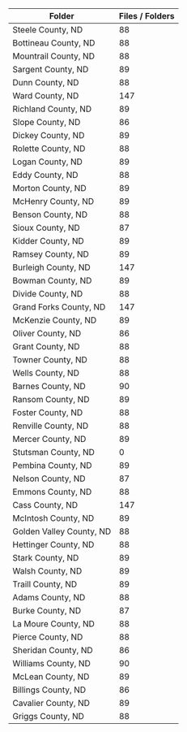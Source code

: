 | Folder                   |   Files / Folders |
|--------------------------|-------------------|
| Steele County, ND        |                88 |
| Bottineau County, ND     |                88 |
| Mountrail County, ND     |                88 |
| Sargent County, ND       |                89 |
| Dunn County, ND          |                88 |
| Ward County, ND          |               147 |
| Richland County, ND      |                89 |
| Slope County, ND         |                86 |
| Dickey County, ND        |                89 |
| Rolette County, ND       |                88 |
| Logan County, ND         |                89 |
| Eddy County, ND          |                88 |
| Morton County, ND        |                89 |
| McHenry County, ND       |                89 |
| Benson County, ND        |                88 |
| Sioux County, ND         |                87 |
| Kidder County, ND        |                89 |
| Ramsey County, ND        |                89 |
| Burleigh County, ND      |               147 |
| Bowman County, ND        |                89 |
| Divide County, ND        |                88 |
| Grand Forks County, ND   |               147 |
| McKenzie County, ND      |                89 |
| Oliver County, ND        |                86 |
| Grant County, ND         |                88 |
| Towner County, ND        |                88 |
| Wells County, ND         |                88 |
| Barnes County, ND        |                90 |
| Ransom County, ND        |                89 |
| Foster County, ND        |                88 |
| Renville County, ND      |                88 |
| Mercer County, ND        |                89 |
| Stutsman County, ND      |                 0 |
| Pembina County, ND       |                89 |
| Nelson County, ND        |                87 |
| Emmons County, ND        |                88 |
| Cass County, ND          |               147 |
| McIntosh County, ND      |                89 |
| Golden Valley County, ND |                88 |
| Hettinger County, ND     |                88 |
| Stark County, ND         |                89 |
| Walsh County, ND         |                89 |
| Traill County, ND        |                89 |
| Adams County, ND         |                88 |
| Burke County, ND         |                87 |
| La Moure County, ND      |                88 |
| Pierce County, ND        |                88 |
| Sheridan County, ND      |                86 |
| Williams County, ND      |                90 |
| McLean County, ND        |                89 |
| Billings County, ND      |                86 |
| Cavalier County, ND      |                89 |
| Griggs County, ND        |                88 |